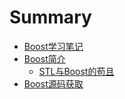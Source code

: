 # Summary

* [Boost学习笔记](README.md)
* [Boost简介](docs/Boost简介/Boost简介.md)
    * [STL与Boost的苟且](docs/Boost简介/STL与Boost的苟且.md)
* [Boost源码获取](docs/Boost源码获取/Boost源码获取.md)


